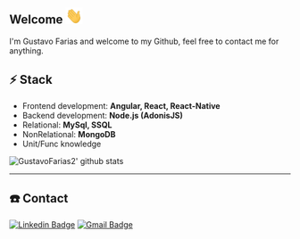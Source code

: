 <h2> Welcome  <img src="https://raw.githubusercontent.com/ABSphreak/ABSphreak/master/gifs/Hi.gif" width="30px"></h2>

I'm Gustavo Farias and welcome to my Github, feel free to contact me for anything. 

## ⚡ Stack

- Frontend development: **Angular, React, React-Native**
- Backend development: **Node.js (AdonisJS)**
- Relational: **MySql, SSQL**
- NonRelational: **MongoDB**
- Unit/Func knowledge

![GustavoFarias2' github stats](https://github-readme-stats.vercel.app/api?username=gustavofarias2&hide=[%22issues%22]&show_icons=true)

---

## :phone: Contact

[![Linkedin Badge](https://img.shields.io/badge/-Gustavo%20Farias-blue?style=flat-square&logo=Linkedin&logoColor=white&link=https://www.linkedin.com/in/gustavofariasdesiqueira/)](https://www.linkedin.com/in/gustavofariasdesiqueira/) [![Gmail Badge](https://img.shields.io/badge/-gustavo.fariassiqueira@gmail.com-c14438?style=flat-square&logo=Gmail&logoColor=white&link=mailto:gustavo.fariassiqueira@gmail.com)](mailto:gustavo.fariassiqueira@gmail.com)
